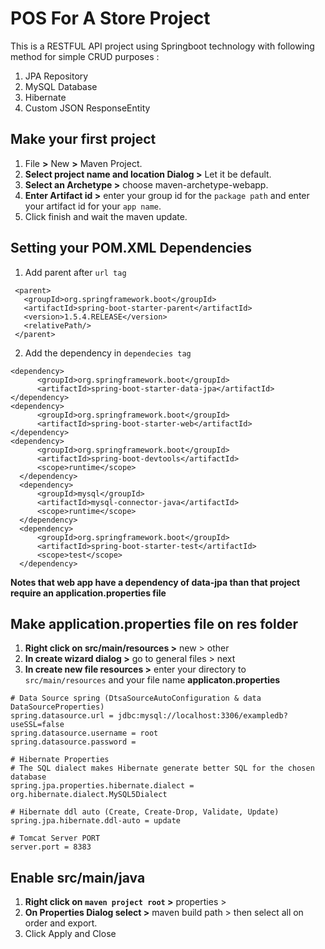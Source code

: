 # POS For A Store Project
This is a RESTFUL API project using Springboot technology with following method for simple CRUD purposes :
1. JPA Repository
2. MySQL Database
3. Hibernate
4. Custom JSON ResponseEntity

## Make your first project
1. File **>** New **>** Maven Project.
2. **Select project name and location Dialog >** Let it be default.
3. **Select an Archetype >** choose maven-archetype-webapp.
4. **Enter Artifact id >**  enter your group id for the `package path` and enter your artifact id for your `app name`.
5. Click finish and wait the maven update.
 
 ## Setting your POM.XML Dependencies
 1. Add parent after `url tag`
 ```
  <parent>
  	<groupId>org.springframework.boot</groupId>
	<artifactId>spring-boot-starter-parent</artifactId>
 	<version>1.5.4.RELEASE</version>
  	<relativePath/>
  </parent>
  ```
 2. Add the dependency in `dependecies tag`
  ```
  <dependency>
    	<groupId>org.springframework.boot</groupId>
    	<artifactId>spring-boot-starter-data-jpa</artifactId>
  </dependency>
  <dependency>
    	<groupId>org.springframework.boot</groupId>
    	<artifactId>spring-boot-starter-web</artifactId>
  </dependency>
  <dependency>
    	<groupId>org.springframework.boot</groupId>
    	<artifactId>spring-boot-devtools</artifactId>
    	<scope>runtime</scope>
    </dependency>
    <dependency>
    	<groupId>mysql</groupId>
    	<artifactId>mysql-connector-java</artifactId>
    	<scope>runtime</scope>
    </dependency>
    <dependency>
    	<groupId>org.springframework.boot</groupId>
    	<artifactId>spring-boot-starter-test</artifactId>
    	<scope>test</scope>
    </dependency>
  ```
  **Notes that web app have a dependency of data-jpa than that project require an application.properties file**
  
## Make application.properties file on res folder
1. **Right click on src/main/resources >** new > other
2. **In create wizard dialog >** go to general files > next
3. **In create new file resources >** enter your directory to `src/main/resources` and your file name **applicaton.properties**
  ```
# Data Source spring (DtsaSourceAutoConfiguration & data DataSourceProperties)
spring.datasource.url = jdbc:mysql://localhost:3306/exampledb?useSSL=false
spring.datasource.username = root
spring.datasource.password = 

# Hibernate Properties
# The SQL dialect makes Hibernate generate better SQL for the chosen database
spring.jpa.properties.hibernate.dialect = org.hibernate.dialect.MySQL5Dialect

# Hibernate ddl auto (Create, Create-Drop, Validate, Update)
spring.jpa.hibernate.ddl-auto = update

# Tomcat Server PORT
server.port = 8383
  ```
## Enable src/main/java
1. **Right click on `maven project root` >** properties > 
2. **On Properties Dialog select >** maven build path > then select all on order and export.  
3. Click Apply and Close
